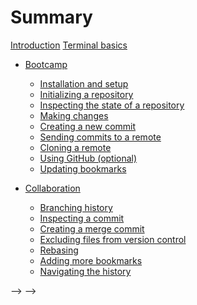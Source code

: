 # Summary

[Introduction](./introduction.md)
[Terminal basics](./terminal_basics.md)

- [Bootcamp]()

  - [Installation and setup](./install.md)
  - [Initializing a repository](./initialize.md)
  - [Inspecting the state of a repository](./log.md)
  - [Making changes](./make_changes.md)
  - [Creating a new commit](./commit.md)
  - [Sending commits to a remote](./remote.md)
  - [Cloning a remote](./clone.md)
  - [Using GitHub (optional)](./github.md)
  - [Updating bookmarks](./update_bookmark.md)

- [Collaboration]()

  - [Branching history](./branch.md)
  - [Inspecting a commit](./show.md)
  - [Creating a merge commit](./merge.md)
  - [Excluding files from version control](./ignore.md)
  - [Rebasing](./rebase.md)
  - [Adding more bookmarks](./more_bookmarks.md)
  - [Navigating the history](./navigate.md)

<!-- - [Problem solving]() -->

<!-- - [Undoing mistakes]() -->
<!-- - [Tracking remote bookmarks]() <!-- delete and clone repo to simulate new PC --> -->
<!-- - [Resolving merge conflicts]() <!-- only side note: `jj resolve` with different tools --> -->
<!-- - [Deleting commits and bookmarks]() -->
<!-- - [Restoring file contents]() -->

<!-- - [History rewriting]() -->

<!-- - [edit & squash]() -->
<!-- - [describe]() -->
<!-- - [advanced rebase]() -->
<!-- - [restore from anywhere]() -->
<!-- - [Cascading conflicts while rebasing]() -->

<!-- - [Mastery]() -->
<!-- everything else a Jujutsu expert should know -->

<!-- - [absorb]() -->
<!-- - [megamerge]() -->
<!-- - [configuration (aliases (tug))]() -->
<!-- - [revsets]() -->
<!-- - [templates (extract infos for scripts)]() -->
<!-- - [VCS theory: what even is a commit]() -->

<!-- - [Situational topics]() -->

<!-- - [tags]() -->
<!-- - [submodules]() -->
<!-- - [workspaces]() -->
<!-- - [sparse]() -->
<!-- - [jj fix]() -->
<!-- - [evolog]() -->
<!-- - [jj revert]() -->
<!-- - [git bisect]() -->

